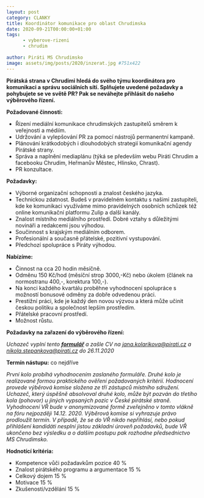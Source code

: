 ```yaml
---
layout: post
category: CLANKY
title: Koordinátor komunikace pro oblast Chrudimska
date: 2020-09-21T00:00:00+01:00
tags: 
      - vyberove-rizeni
      - chrudim
      
author: Piráti MS Chrudimsko
image: assets/img/posts/2020/inzerat.jpg #751x422
---
```


**Pirátská strana v Chrudimi hledá do svého týmu koordinátora pro komunikaci a správu sociálních sítí. Splňujete uvedené požadavky a pohybujete se ve světě PR? Pak se neváhejte přihlásit do našeho výběrového řízení.**

**Požadované činnosti:**

- Řízení mediální komunikace chrudimských zastupitelů směrem k veřejnosti a médiím.
- Udržování a vylepšování PR za pomocí nástrojů permanentní kampaně.
- Plánování krátkodobých i dlouhodobých strategií komunikační agendy Pirátské strany.
- Správa a naplnění mediaplánu (týká se především webu Piráti Chrudim a facebooku Chrudim, Heřmanův Městec, Hlinsko, Chrast).
- PR konzultace.

**Požadavky:**

- Výborné organizační schopnosti a znalost českého jazyka.
- Technickou zdatnost. Budeš v pravidelném kontaktu s našimi zastupiteli, kde ke komunikaci využíváme mimo pravidelných osobních schůzek též online komunikační platformu Zulip a další kanály.
- Znalost místního mediálního prostředí. Dobré vztahy s důležitými novináři a redakcemi jsou výhodou.
- Součinnost s krajským mediálním odborem.
- Profesionální a současně přátelské, pozitivní vystupování.
- Předchozí spolupráce s Piráty výhodou.

**Nabízíme:**

- Činnost na cca 20 hodin měsíčně.
- Odměnu 150 Kč/hod (měsíční strop 3000,-Kč) nebo úkolem (článek na normostranu 400,-, korektura 100,-).
- Na konci každého kvartálu proběhne vyhodnocení spolupráce s možností bonusové odměny za dobře odvedenou práci.
- Prestižní práci, kde je každý den novou výzvou a která může učinit českou politiku a společnost lepším prostředím.
- Přátelské pracovní prostředí.
- Možnost růstu.

**Požadavky na zařazení do výběrového řízení:**

*Uchazeč vyplní tento **[formulář](https://docs.google.com/forms/d/e/1FAIpQLSfekisbUMP9ftIqubC0IZiODOvNFYAgJhyeRY7TZ9jwJNkRwA/viewform)** a zašle CV na jana.kolarikova@pirati.cz a nikola.stepankova@pirati.cz do 26.11.2020*

**Termín nástupu:**
co nejdříve

*První kolo probíhá vyhodnocením zaslaného formuláře. Druhé kolo je realizované formou praktického ověření požadovaných kritérií. Hodnocení provede výběrová komise složena ze tří zástupců místního sdružení.
Uchazeč, který úspěšně absolvoval druhé kolo, může být pozván do třetího kola (pohovor) u jiných vypsaných pozic v České pirátské straně.
Vyhodnocení VŘ bude v anonymizované formě zveřejněno v tomto vlákně na fóru nejpozději 14.12. 2020. Výběrová komise si vyhrazuje právo prodloužit termín. V případě, že se do VŘ nikdo nepřihlásí, nebo pokud přihlášení kandidáti nesplní jistou základní úroveň požadavků, bude VŘ ukončeno bez výsledku a o dalším postupu pak rozhodne předsednictvo MS Chrudimsko.*

**Hodnotící kritéria:**

- Kompetence vůči požadavkům pozice 40 %
- Znalost pirátského programu a argumentace 15 %
- Celkový dojem 15 %
- Motivace 15 %
- Zkušenosti/vzdělání 15 %
